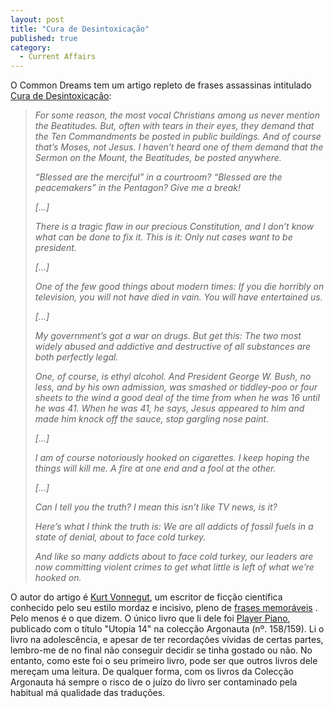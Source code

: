 ```yaml
---
layout: post
title: "Cura de Desintoxicação"
published: true
category:
  - Current Affairs
---
```

O Common Dreams tem um artigo repleto de frases assassinas intitulado <a title="Cold Turkey" href="http://www.commondreams.org/views04/0512-13.htm">Cura de Desintoxicação</a>:
<blockquote><cite><p>
For some reason, the most vocal Christians among us never mention the Beatitudes. But, often with tears in their eyes, they demand that the Ten Commandments be posted in public buildings. And of course that’s Moses, not Jesus. I haven’t heard one of them demand that the Sermon on the Mount, the Beatitudes, be posted anywhere.
</p><p>
“Blessed are the merciful” in a courtroom? “Blessed are the peacemakers” in the Pentagon? Give me a break!
</p>[...]
<p>
There is a tragic flaw in our precious Constitution, and I don’t know what can be done to fix it. This is it: Only nut cases want to be president.
</p>[...]<p>
One of the few good things about modern times: If you die horribly on television, you will not have died in vain. You will have entertained us.
</p>
[...]
<p>
My government’s got a war on drugs. But get this: The two most widely abused and addictive and destructive of all substances are both perfectly legal.
</p><p>
One, of course, is ethyl alcohol. And President George W. Bush, no less, and by his own admission, was smashed or tiddley-poo or four sheets to the wind a good deal of the time from when he was 16 until he was 41. When he was 41, he says, Jesus appeared to him and made him knock off the sauce, stop gargling nose paint.
</p>
[...]
<p>
I am of course notoriously hooked on cigarettes. I keep hoping the things will kill me. A fire at one end and a fool at the other.
</p>
[...]
<p>
Can I tell you the truth? I mean this isn’t like TV news, is it?
</p><p>
Here’s what I think the truth is: We are all addicts of fossil fuels in a state of denial, about to face cold turkey.
</p><p>
And like so many addicts about to face cold turkey, our leaders are now committing violent crimes to get what little is left of what we’re hooked on.
</p><p></cite></blockquote>
O autor do artigo é <a href="http://www.duke.edu/~crh4/vonnegut/vonnegutia/chronology.html">Kurt Vonnegut</a>, um escritor de ficção científica conhecido pelo seu estilo mordaz e incisivo, pleno de <a href="http://www.geocities.com/Hollywood/4953/kv_quotes.html">frases memoráveis</a> . Pelo menos é o que dizem. O único livro que li dele foi <a href="http://www.vonnegutweb.com/playerpiano/pp_peterjreed.html">Player Piano</a>, publicado  com o título "Utopia 14" na colecção Argonauta (nº. 158/159). Li o livro na adolescência, e apesar de ter recordações vívidas de certas partes, lembro-me de no final não conseguir decidir se tinha gostado ou não. No entanto, como este foi o seu primeiro livro, pode ser que outros livros dele mereçam uma leitura. De qualquer forma, com os livros da Colecção Argonauta há sempre o risco de o juízo do livro ser contaminado pela habitual má qualidade das traduções.

